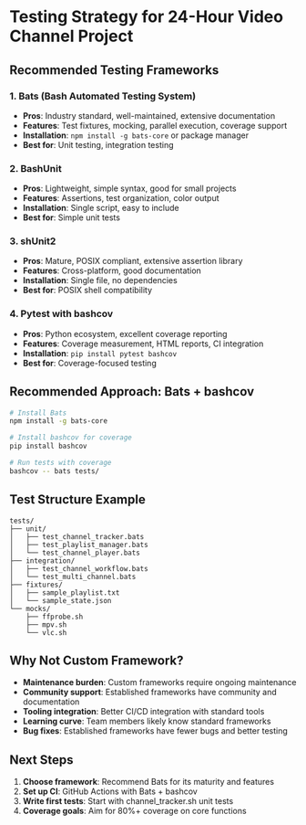 # Testing Strategy for 24-Hour Video Channel Project

## Recommended Testing Frameworks

### 1. **Bats (Bash Automated Testing System)**
- **Pros**: Industry standard, well-maintained, extensive documentation
- **Features**: Test fixtures, mocking, parallel execution, coverage support
- **Installation**: `npm install -g bats-core` or package manager
- **Best for**: Unit testing, integration testing

### 2. **BashUnit**
- **Pros**: Lightweight, simple syntax, good for small projects
- **Features**: Assertions, test organization, color output
- **Installation**: Single script, easy to include
- **Best for**: Simple unit tests

### 3. **shUnit2**
- **Pros**: Mature, POSIX compliant, extensive assertion library
- **Features**: Cross-platform, good documentation
- **Installation**: Single file, no dependencies
- **Best for**: POSIX shell compatibility

### 4. **Pytest with bashcov**
- **Pros**: Python ecosystem, excellent coverage reporting
- **Features**: Coverage measurement, HTML reports, CI integration
- **Installation**: `pip install pytest bashcov`
- **Best for**: Coverage-focused testing

## Recommended Approach: Bats + bashcov

```bash
# Install Bats
npm install -g bats-core

# Install bashcov for coverage
pip install bashcov

# Run tests with coverage
bashcov -- bats tests/
```

## Test Structure Example

```
tests/
├── unit/
│   ├── test_channel_tracker.bats
│   ├── test_playlist_manager.bats
│   └── test_channel_player.bats
├── integration/
│   ├── test_channel_workflow.bats
│   └── test_multi_channel.bats
├── fixtures/
│   ├── sample_playlist.txt
│   └── sample_state.json
└── mocks/
    ├── ffprobe.sh
    ├── mpv.sh
    └── vlc.sh
```

## Why Not Custom Framework?

- **Maintenance burden**: Custom frameworks require ongoing maintenance
- **Community support**: Established frameworks have community and documentation
- **Tooling integration**: Better CI/CD integration with standard tools
- **Learning curve**: Team members likely know standard frameworks
- **Bug fixes**: Established frameworks have fewer bugs and better testing

## Next Steps

1. **Choose framework**: Recommend Bats for its maturity and features
2. **Set up CI**: GitHub Actions with Bats + bashcov
3. **Write first tests**: Start with channel_tracker.sh unit tests
4. **Coverage goals**: Aim for 80%+ coverage on core functions
